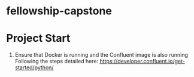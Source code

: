 # fellowship-capstone


# Project Start
1. Ensure that Docker is running and the Confluent image is also running
Following the steps detailed here: https://developer.confluent.io/get-started/python/